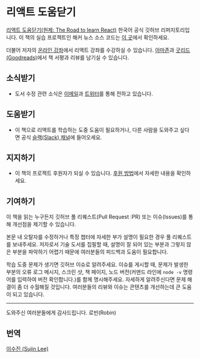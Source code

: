 # 리액트 도움닫기
[리액트 도움닫기(원제: The Road to learn React)](https://www.robinwieruch.de/the-road-to-learn-react/) 한국어 공식 깃허브 리퍼지토리입니다. 이 책의 실습 프로젝트인 해커 뉴스 소스 코드는 [이 곳](https://github.com/the-road-to-learn-react/hackernews-client)에서 확인하세요.

더불어 저자의 [온라인 강좌](https://roadtoreact.com/)에서 리액트 강좌를 수강하실 수 있습니다. [아마존](https://www.amazon.com/dp/B077HJFCQX)과 [굿리드(Goodreads)](https://www.goodreads.com/book/show/37503118-the-road-to-learn-react)에서 책 서평과 리뷰를 남기실 수 있습니다.

## 소식받기
* 도서 수정 관련 소식은 [이메일](https://www.getrevue.co/profile/rwieruch)과 [트위터](https://twitter.com/rwieruch)를 통해 전하고 있습니다.

## 도움받기
* 이 책으로 리액트를 학습하는 도중 도움이 필요하거나, 다른 사람을 도와주고 싶다면 공식 [슬랙(Slack) 채널](https://slack-the-road-to-learn-react.wieruch.com/)에 들어오세요.

## 지지하기
* 이 책의 프로젝트 후원자가 되실 수 있습니다. [후원 방법](https://www.robinwieruch.de/about/)에서 자세한 내용을 확인하세요.

## 기여하기
이 책을 읽는 누구든지 깃허브 풀 리퀘스트(Pull Request :PR) 또는 이슈(Issues)를 통해 개선점을 제기할 수 있습니다.

본문 내 오탈자를 수정하거나 특정 챕터에 자세한 부가 설명이 필요한 경우 풀 리퀘스트를 보내주세요. 저자로서 기술 도서를 집필할 때, 설명이 잘 되어 있는 부분과 그렇지 않은 부분을 파악하기 어렵기 때문에 여러분들의 피드백과 도움이 필요합니다.

학습 도중 문제가 생기면 깃허브 이슈로 알려주세요. 이슈를 게시할 때, 문제가 발생한 부분의 오류 로그 메시지, 스크린 샷, 책 페이지, 노드 버전(커맨드 라인에 `node -v` 명령어를 입력하여 버전 확인합니다.)를 함께 명시해주세요. 자세하게 알려주신다면 문제 해결이 좀 더 수월해질 것입니다. 여러분들의 리뷰와 이슈는 콘텐츠를 개선하는데 큰 도움이 되고 있습니다.

---
도와주신 여러분들에게 감사드립니다.
로빈(Robin)

## 번역
[이수진 (Sujin Lee)](https://github.com/sujinleeme)
